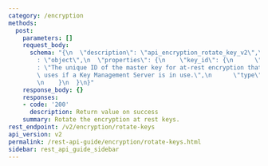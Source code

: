 ```yaml
---
category: /encryption
methods:
  post:
    parameters: []
    request_body:
      schema: "{\n  \"description\": \"api_encryption_rotate_key_v2\",\n  \"type\"\
        : \"object\",\n  \"properties\": {\n    \"key_id\": {\n      \"description\"\
        : \"The unique ID of the master key for at-rest encryption that Qumulo Core\
        \ uses if a Key Management Server is in use.\",\n      \"type\": \"string\"\
        \n    }\n  }\n}"
    response_body: {}
    responses:
    - code: '200'
      description: Return value on success
    summary: Rotate the encryption at rest keys.
rest_endpoint: /v2/encryption/rotate-keys
api_version: v2
permalink: /rest-api-guide/encryption/rotate-keys.html
sidebar: rest_api_guide_sidebar
---
```

